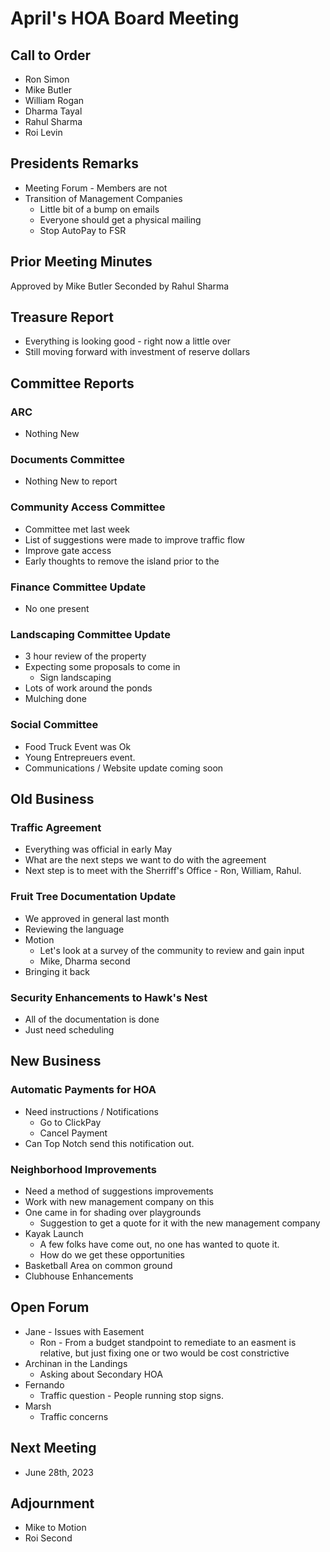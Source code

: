 # April's HOA Board Meeting

## Call to Order

* Ron Simon
* Mike Butler
* William Rogan
* Dharma Tayal
* Rahul Sharma
* Roi Levin

## Presidents Remarks

* Meeting Forum - Members are not 
* Transition of Management Companies
  * Little bit of a bump on emails
  * Everyone should get a physical mailing
  * Stop AutoPay to FSR

## Prior Meeting Minutes

Approved by Mike Butler
Seconded by Rahul Sharma

## Treasure Report

* Everything is looking good - right now a little over
* Still moving forward with investment of reserve dollars

## Committee Reports

### ARC

* Nothing New

### Documents Committee

* Nothing New to report

### Community Access Committee

* Committee met last week
* List of suggestions were made to improve traffic flow
* Improve gate access
* Early thoughts to remove the island prior to the

### Finance Committee Update

* No one present

### Landscaping Committee Update

* 3 hour review of the property
* Expecting some proposals to come in
  * Sign landscaping
* Lots of work around the ponds
* Mulching done

### Social Committee

* Food Truck Event was Ok
* Young Entrepreuers event.
* Communications / Website update coming soon

## Old Business

### Traffic Agreement

* Everything was official in early May
* What are the next steps we want to do with the agreement
* Next step is to meet with the Sherriff's Office - Ron, William, Rahul.

### Fruit Tree Documentation Update

* We approved in general last month
* Reviewing the language
* Motion
  * Let's look at a survey of the community to review and gain input
  * Mike, Dharma second
* Bringing it back

### Security Enhancements to Hawk's Nest

* All of the documentation is done
* Just need scheduling

## New Business

### Automatic Payments for HOA

* Need instructions / Notifications
  * Go to ClickPay
  * Cancel Payment
* Can Top Notch send this notification out.

### Neighborhood Improvements

* Need a method of suggestions improvements
* Work with new management company on this
* One came in for shading over playgrounds
  * Suggestion to get a quote for it with the new management company
* Kayak Launch
  * A few folks have come out, no one has wanted to quote it.
  * How do we get these opportunities
* Basketball Area on common ground
* Clubhouse Enhancements

## Open Forum

* Jane - Issues with Easement
  * Ron - From a budget standpoint to remediate to an easment is relative, but just fixing one or two would be cost constrictive
* Archinan in the Landings
  * Asking about Secondary HOA
* Fernando
  * Traffic question - People running stop signs.
* Marsh
  * Traffic concerns

## Next Meeting

* June 28th, 2023

## Adjournment

* Mike to Motion
* Roi Second
